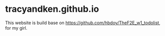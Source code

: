 # tracyandken.github.io

This website is build base on https://github.com/hbdoy/TheF2E_w1_todolist, for my girl.
